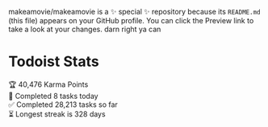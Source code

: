 makeamovie/makeamovie is a ✨ special ✨ repository because its `README.md` (this file) appears on your GitHub profile.
You can click the Preview link to take a look at your changes. darn right ya can

# Todoist Stats

<!-- TODO-IST:START -->
🏆  40,476 Karma Points           
🌸  Completed 8 tasks today           
✅  Completed 28,213 tasks so far           
⏳  Longest streak is 328 days
<!-- TODO-IST:END -->